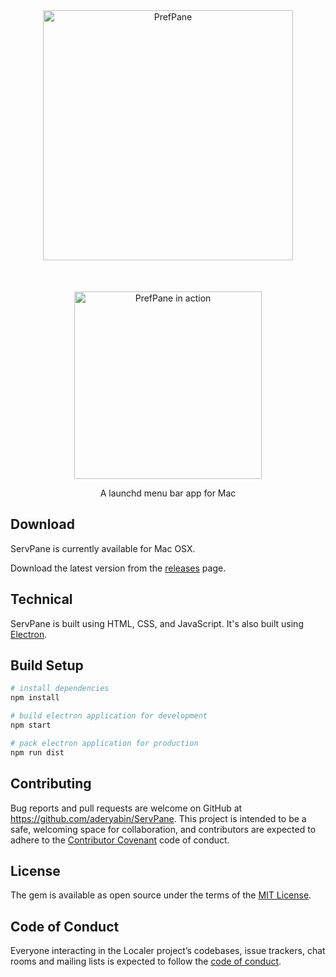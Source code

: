 <div align="center">
  <img alt="PrefPane" src="https://gist.githubusercontent.com/aderyabin/74f49078ba522a9e923614050dd6895b/raw/logo-full.png" width="400px">
</div>
<div align="center" style="margin-top: 50px">
  <img alt="PrefPane in action" src="https://gist.githubusercontent.com/aderyabin/74f49078ba522a9e923614050dd6895b/raw/ServPane-screen.png" width="300px">
</div>

<p align="center">A launchd menu bar app for Mac</p>

## Download
ServPane is currently available for Mac OSX.

Download the latest version from the [releases](https://github.com/aderyabin/ServPane/releases) page.

## Technical
ServPane is built using HTML, CSS, and JavaScript. It's also built using [Electron](https://github.com/electron/electron).

## Build Setup

``` bash
# install dependencies
npm install

# build electron application for development
npm start

# pack electron application for production
npm run dist

```

## Contributing

Bug reports and pull requests are welcome on GitHub at https://github.com/aderyabin/ServPane. This project is intended to be a safe, welcoming space for collaboration, and contributors are expected to adhere to the [Contributor Covenant](http://contributor-covenant.org) code of conduct.

## License

The gem is available as open source under the terms of the [MIT License](https://opensource.org/licenses/MIT).

## Code of Conduct

Everyone interacting in the Localer project’s codebases, issue trackers, chat rooms and mailing lists is expected to follow the [code of conduct](https://github.com/aderyabin/localer/blob/master/CODE_OF_CONDUCT.md).